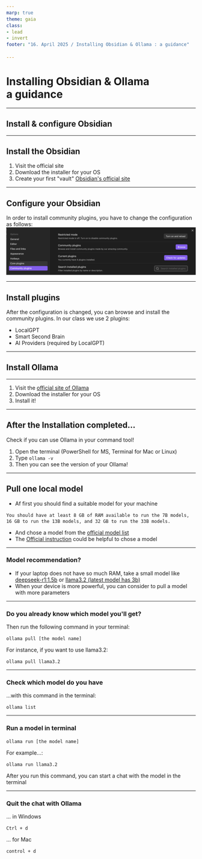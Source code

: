 ```yaml
---
marp: true
theme: gaia
class: 
- lead
- invert
footer: "16. April 2025 / Installing Obsidian & Ollama : a guidance"

---
```


# Installing Obsidian & Ollama <br> a guidance

---

## Install & configure Obsidian

---

## Install the Obsidian
1. Visit the official site
1. Download the installer for your OS
1. Create your first "vault"
[Obsidian's official site](https://obsidian.md/)

---

## Configure your Obsidian
In order to install community plugins, you have to change the configuration as follows:
![height:300px](./img/config_obsidian.png)

---

## Install plugins
After the configuration is changed, you can browse and install the community plugins.
In our class we use 2 plugins:
- LocalGPT
- Smart Second Brain
- AI Providers (required by LocalGPT)

---

## Install Ollama

---

1. Visit the [official site of Ollama](https://ollama.com/)
1. Download the installer for your OS
1. Install it!

---

## After the Installation completed...

Check if you can use Ollama in your command tool!
1. Open the terminal (PowerShell for MS, Terminal for Mac or Linux)
1. Type `ollama -v`
1. Then you can see the version of your Ollama!

---

## Pull one local model 

- Af first you should find a suitable model for your machine

```
You should have at least 8 GB of RAM available to run the 7B models, 16 GB to run the 13B models, and 32 GB to run the 33B models.
```
- And chose a model from the [official model list](https://ollama.com/search)
- The [Official instruction](https://github.com/ollama/ollama/blob/main/README.md) could be helpful to chose a model

---

### Model recommendation?
- If your laptop does not have so much RAM, take a small model like [deepseek-r1:1.5b](https://ollama.com/library/deepseek-r1:1.5b) or [llama3.2 (latest model has 3b)](https://ollama.com/library/llama3.2)
- When your device is more powerful, you can consider to pull a model with more parameters

---

### Do you already know which model you'll get?
Then run the following command in your terminal:
```
ollama pull [the model name]
```

For instance, if you want to use llama3.2:
```
ollama pull llama3.2
```
---

### Check which model do you have

...with this command in the terminal:

```
ollama list
```

---

### Run a model in terminal 
```
ollama run [the model name]
```
For example...:
```
ollama run llama3.2
```
After you run this command, you can start a chat with the model in the terminal

---

### Quit the chat with Ollama

... in Windows
```
Ctrl + d
```

... for Mac
```
control + d
```





